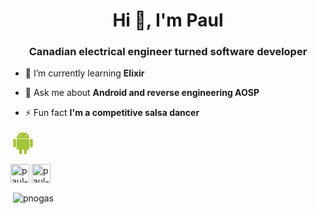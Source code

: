 <h1 align="center">Hi 👋, I'm Paul</h1>
<h3 align="center">Canadian electrical engineer turned software developer</h3>

- 🌱 I’m currently learning **Elixir**

- 💬 Ask me about **Android and reverse engineering AOSP**

- ⚡ Fun fact **I'm a competitive salsa dancer**

<p align="left">
  <svg viewBox="0 0 128 128" width=40 height=40>
<path fill="#fff" d="M21.012 91.125c-5.538.003-10.038-4.503-10.039-10.04l-.002-30.739c-.002-5.532 4.497-10.037 10.028-10.038 2.689-.002 5.207 1.041 7.105 2.937s2.942 4.418 2.944 7.099l-.003 30.74c.007 2.679-1.034 5.199-2.931 7.094-1.892 1.9-4.417 2.946-7.102 2.947M21.004 43.005c-4.053-.002-7.338 3.291-7.339 7.341l.005 30.736c.001 4.064 3.292 7.344 7.341 7.348 4.057-.005 7.343-3.285 7.339-7.347v-30.741c-.002-4.049-3.291-7.339-7.346-7.337"></path><path fill="#fff" d="M99.742 44.527l-2.698-.001-66.119.009-2.699.001-.002-2.699c-.006-11.08 6.03-21.385 15.917-27.473l-3.844-7.017c-.47-.822-.588-1.863-.314-2.815.278-.952.935-1.771 1.814-2.239.509-.288 1.131-.448 1.759-.447 1.362 0 2.609.739 3.267 1.933l4.023 7.329c4.163-1.527 8.558-2.306 13.099-2.305 4.606-.002 9.023.777 13.204 2.311l4.017-7.341c.647-1.191 1.903-1.933 3.263-1.932.612-.001 1.223.148 1.761.438.903.495 1.533 1.286 1.81 2.245.276.953.165 1.959-.318 2.832l-3.842 7.013c9.871 6.101 15.9 16.398 15.899 27.459l.003 2.699zM80.196 15.403l5.123-9.355c.273-.489.095-1.115-.399-1.386-.501-.271-1.119-.086-1.384.405l-5.176 9.45c-4.354-1.934-9.229-3.021-14.382-3.016-5.142-.005-10.008 1.078-14.349 3.005l-5.181-9.429c-.267-.497-.891-.679-1.379-.405-.497.266-.68.891-.403 1.379l5.125 9.348c-10.07 5.194-16.874 15.084-16.868 26.439l66.118-.008c.003-11.351-6.789-21.221-16.845-26.427m-31.256 14.457c-1.521-.003-2.763-1.241-2.763-2.771 0-1.523 1.24-2.774 2.766-2.774 1.533-.001 2.773 1.251 2.775 2.774.001 1.528-1.242 2.77-2.778 2.771m30.107-.006c-1.528.002-2.775-1.235-2.772-2.771 0-1.521 1.242-2.772 2.773-2.778 1.521.005 2.768 1.258 2.767 2.779 0 1.531-1.241 2.771-2.768 2.77M51.711 126.159c-5.533-.001-10.036-4.501-10.037-10.038l-.002-13.567-2.638.003c-2.817.001-5.461-1.094-7.448-3.082-1.99-1.986-3.087-4.633-3.083-7.452l-.01-47.627v-2.701h2.699l65.623-.01 2.7-.002v2.699l.007 47.633c.001 5.809-4.725 10.536-10.532 10.535l-2.654.002.003 13.562c0 5.534-4.502 10.039-10.033 10.039-2.681.006-5.197-1.036-7.098-2.937-1.901-1.896-2.948-4.416-2.947-7.096v-13.568h-4.511v13.565c-.002 5.535-4.503 10.043-10.039 10.042"></path><path fill="#fff" d="M31.205 92.022c-.004 4.337 3.497 7.838 7.831 7.837h5.333l.006 16.264c-.001 4.05 3.289 7.341 7.335 7.342 4.056 0 7.342-3.295 7.338-7.348l.001-16.259 9.909-.003-.001 16.263c.004 4.051 3.298 7.346 7.343 7.338 4.056.003 7.344-3.292 7.343-7.344l-.005-16.259 5.353-.001c4.319.001 7.832-3.508 7.832-7.837l-.009-47.635-65.621.012.012 47.63zM106.996 91.112c-5.536.001-10.039-4.498-10.038-10.036l-.008-30.738c.002-5.537 4.498-10.041 10.031-10.041 5.54-.001 10.046 4.502 10.045 10.038l.003 30.736c.001 5.534-4.498 10.042-10.033 10.041M106.986 42.996c-4.053-.004-7.337 3.287-7.337 7.342l.003 30.737c.002 4.059 3.286 7.343 7.342 7.34 4.054-.001 7.335-3.281 7.338-7.343l-.008-30.736c-.001-4.056-3.283-7.342-7.338-7.34"></path><path fill="#A4C439" d="M21.004 43.005c-4.053-.002-7.338 3.291-7.339 7.341l.005 30.736c.001 4.064 3.288 7.344 7.342 7.343 4.056 0 7.342-3.28 7.338-7.342v-30.741c-.002-4.049-3.291-7.339-7.346-7.337m59.192-27.602l5.123-9.355c.273-.489.094-1.111-.401-1.388-.5-.265-1.117-.085-1.382.407l-5.175 9.453c-4.354-1.938-9.227-3.024-14.383-3.019-5.142-.005-10.013 1.078-14.349 3.005l-5.181-9.429c-.269-.497-.889-.677-1.378-.406-.498.269-.681.892-.404 1.38l5.125 9.349c-10.07 5.193-16.874 15.083-16.868 26.438l66.118-.008c.003-11.351-6.789-21.221-16.845-26.427m-31.256 14.457c-1.521-.003-2.763-1.241-2.763-2.771 0-1.523 1.238-2.775 2.766-2.774 1.533-.001 2.773 1.251 2.775 2.774.001 1.528-1.242 2.77-2.778 2.771m30.107-.006c-1.528.002-2.772-1.237-2.772-2.771.006-1.52 1.242-2.772 2.773-2.778 1.521.005 2.768 1.258 2.767 2.779.002 1.531-1.241 2.771-2.768 2.77m-47.854 14.538l.011 47.635c-.003 4.333 3.502 7.831 7.832 7.831l5.333.002.006 16.264c-.001 4.05 3.291 7.342 7.335 7.342 4.056 0 7.342-3.295 7.343-7.347l-.004-16.26 9.909-.003.004 16.263c0 4.047 3.293 7.346 7.338 7.338 4.056.003 7.344-3.292 7.343-7.344l-.005-16.259 5.352-.004c4.32.002 7.834-3.5 7.836-7.834l-.009-47.635-65.624.011zm83.134 5.943c-.001-4.055-3.286-7.341-7.341-7.339-4.053-.004-7.337 3.287-7.337 7.342l.006 30.738c-.001 4.058 3.283 7.338 7.339 7.339 4.054-.001 7.337-3.281 7.338-7.343l-.005-30.737z"></path>
</svg>
</p>

<p>
<a href="https://linkedin.com/in/paul-nogas-99453715" target="blank"><img align="center" src="https://cdn.jsdelivr.net/npm/simple-icons@3.0.1/icons/linkedin.svg" alt="paul-nogas-99453715" height="30" width="30" /></a>
<a href="https://stackoverflow.com/users/paul-nogas" target="blank"><img align="center" src="https://cdn.jsdelivr.net/npm/simple-icons@3.0.1/icons/stackoverflow.svg" alt="paul-nogas" height="30" width="30" /></a>
</p>

<p>&nbsp;<img align="center" src="https://github-readme-stats.vercel.app/api?username=pnogas&show_icons=true" alt="pnogas" /></p>
